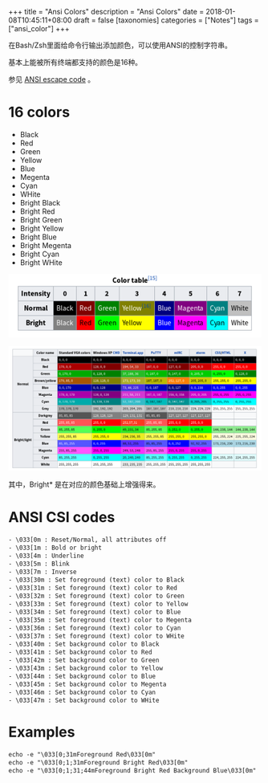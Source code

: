 +++
title = "Ansi Colors"
description = "Ansi Colors"
date = 2018-01-08T10:45:11+08:00
draft = false
[taxonomies]
categories =  ["Notes"]
tags = ["ansi_color"]
+++

在Bash/Zsh里面给命令行输出添加颜色，可以使用ANSI的控制字符串。

基本上能被所有终端都支持的颜色是16种。

<!-- more -->

参见 [ANSI escape code](https://en.wikipedia.org/wiki/ANSI_escape_code) 。

# 16 colors

- Black
- Red
- Green
- Yellow
- Blue
- Megenta
- Cyan
- WHite
- Bright Black
- Bright Red
- Bright Green
- Bright Yellow
- Bright Blue
- Bright Megenta
- Bright Cyan
- Bright WHite

![Image 1](2018-01-08-ansi-colors/ansi_color.1.png)

![Image 2](2018-01-08-ansi-colors/ansi_color.2.png)

其中，Bright* 是在对应的颜色基础上增强得来。

# ANSI CSI codes

```
- \033[0m : Reset/Normal, all attributes off
- \033[1m : Bold or bright
- \033[4m : Underline
- \033[5m : Blink
- \033[7m : Inverse
- \033[30m : Set foreground (text) color to Black
- \033[31m : Set foreground (text) color to Red
- \033[32m : Set foreground (text) color to Green
- \033[33m : Set foreground (text) color to Yellow
- \033[34m : Set foreground (text) color to Blue
- \033[35m : Set foreground (text) color to Megenta
- \033[36m : Set foreground (text) color to Cyan
- \033[37m : Set foreground (text) color to WHite
- \033[40m : Set background color to Black
- \033[41m : Set background color to Red
- \033[42m : Set background color to Green
- \033[43m : Set background color to Yellow
- \033[44m : Set background color to Blue
- \033[45m : Set background color to Megenta
- \033[46m : Set background color to Cyan
- \033[47m : Set background color to WHite
```

# Examples

```
echo -e "\033[0;31mForeground Red\033[0m"
echo -e "\033[0;1;31mForeground Bright Red\033[0m"
echo -e "\033[0;1;31;44mForeground Bright Red Background Blue\033[0m"
```
